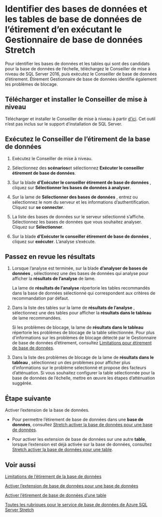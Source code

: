<properties
    pageTitle="Identifier des bases de données et les tables de base de données de l’étirement d’en exécutant le Gestionnaire de base de données Stretch | Microsoft Azure"
    description="Apprenez à identifier les bases de données et les tables qui sont candidats à l’échelle de base de données."
    services="sql-server-stretch-database"
    documentationCenter=""
    authors="douglaslMS"
    manager="jhubbard"
    editor=""/>

<tags
    ms.service="sql-server-stretch-database"
    ms.workload="data-management"
    ms.tgt_pltfrm="na"
    ms.devlang="na"
    ms.topic="article"
    ms.date="06/14/2016"
    ms.author="douglasl"/>

# <a name="identify-databases-and-tables-for-stretch-database-by-running-stretch-database-advisor"></a>Identifier des bases de données et les tables de base de données de l’étirement d’en exécutant le Gestionnaire de base de données Stretch

Pour identifier les bases de données et les tables qui sont des candidats pour la base de données de l’échelle, téléchargez le Conseiller de mise à niveau de SQL Server 2016, puis exécutez le Conseiller de base de données d’étirement. Étirement Gestionnaire de base de données identifie également les problèmes de blocage.

## <a name="download-and-install-upgrade-advisor"></a>Télécharger et installer le Conseiller de mise à niveau
Télécharger et installer le Conseiller de mise à niveau à partir [d’ici](http://go.microsoft.com/fwlink/?LinkID=613421). Cet outil n’est pas inclus sur le support d’installation de SQL Server.

## <a name="run-the-stretch-database-advisor"></a>Exécutez le Conseiller de l’étirement de la base de données

1.  Exécutez le Conseiller de mise à niveau.

2.  Sélectionnez des **scénarios**et sélectionnez **Exécuter le conseiller étirement de base de données**.

3.  Sur la blade **d’Exécuter le conseiller étirement de base de données** , cliquez sur **Sélectionner les bases de données à analyser**.

4.  Sur la lame de **Sélectionner des bases de données** , entrez ou sélectionnez le nom du serveur et les informations d’authentification. Cliquez sur **se connecter**.

5.  La liste des bases de données sur le serveur sélectionné s’affiche. Sélectionnez les bases de données que vous souhaitez analyser. Cliquez sur **Sélectionner**.

6.  Sur la blade **d’Exécuter le conseiller étirement de base de données** , cliquez sur **exécuter**.  L’analyse s’exécute.

## <a name="review-the-results"></a>Passez en revue les résultats

1.  Lorsque l’analyse est terminée, sur la blade **d’analyser de bases de données** , sélectionnez une des bases de données qui analyse pour afficher la **résultats de l’analyse** de lame.

    La lame de **résultats de l’analyse** répertorie les tables recommandés dans la base de données sélectionné qui correspondent aux critères de recommandation par défaut.

2.  Dans la liste des tables sur la lame de **résultats de l’analyse** , sélectionnez une des tables pour afficher la **résultats dans le tableau** de lame recommandées.

    Si les problèmes de blocage, la lame de **résultats dans le tableau** répertorie les problèmes de blocage de la table sélectionnée. Pour plus d’informations sur les problèmes de blocage détecté par le Gestionnaire de base de données d’étirement, consultez [Limitations pour étirement de base de données](sql-server-stretch-database-limitations.md).

3.  Dans la liste des problèmes de blocage de la lame de **résultats dans le tableau** , sélectionnez un des problèmes pour afficher plus d’informations sur le problème sélectionné et propose des facteurs d’atténuation. Si vous souhaitez configurer la table sélectionnée pour la base de données de l’échelle, mettre en œuvre les étapes d’atténuation suggérée.

## <a name="next-step"></a>Étape suivante
Activer l’extension de la base de données.

-   Pour permettre l’étirement de base de données dans une **base de données**, consultez [Stretch activer la base de données pour une base de données](sql-server-stretch-database-enable-database.md).

-   Pour activer les extension de base de données sur une autre **table**, lorsque l’extension est déjà activée sur la base de données, consultez [Stretch activer la base de données pour une table](sql-server-stretch-database-enable-table.md).

## <a name="see-also"></a>Voir aussi

[Limitations de l’étirement de la base de données](sql-server-stretch-database-limitations.md)

[Activer l’extension de base de données pour une base de données](sql-server-stretch-database-enable-database.md)

[Activer l’étirement de base de données d’une table](sql-server-stretch-database-enable-table.md)

[Toutes les rubriques pour le service de base de données de Azure SQL Server Stretch](sql-server-stretch-database-index-all-articles.md)
